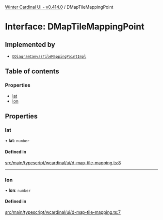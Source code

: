 [Winter Cardinal UI - v0.414.0](../index.md) / DMapTileMappingPoint

# Interface: DMapTileMappingPoint

## Implemented by

- [`DDiagramCanvasTileMappingPointImpl`](../classes/DDiagramCanvasTileMappingPointImpl.md)

## Table of contents

### Properties

- [lat](DMapTileMappingPoint.md#lat)
- [lon](DMapTileMappingPoint.md#lon)

## Properties

### lat

• **lat**: `number`

#### Defined in

[src/main/typescript/wcardinal/ui/d-map-tile-mapping.ts:8](https://github.com/winter-cardinal/winter-cardinal-ui/blob/v0.414.0/src/main/typescript/wcardinal/ui/d-map-tile-mapping.ts#L8)

___

### lon

• **lon**: `number`

#### Defined in

[src/main/typescript/wcardinal/ui/d-map-tile-mapping.ts:7](https://github.com/winter-cardinal/winter-cardinal-ui/blob/v0.414.0/src/main/typescript/wcardinal/ui/d-map-tile-mapping.ts#L7)
